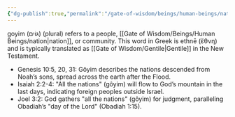 ```yaml
---
{"dg-publish":true,"permalink":"/gate-of-wisdom/beings/human-beings/nation/","tags":["#GateWisdom","#Being","#HumanBeing","#N"]}
---
```


goyim (גּוֹיִם) (plural) refers to a people, [[Gate of Wisdom/Beings/Human Beings/nation\|nation]], or community. 
This word in Greek is ethnē (ἔθνη) and is typically translated as [[Gate of Wisdom/Gentile\|Gentile]] in the New Testament. 

- Genesis 10:5, 20, 31: Gôyim describes the nations descended from Noah’s sons, spread across the earth after the Flood.
- Isaiah 2:2-4: "All the nations" (gôyim) will flow to God’s mountain in the last days, indicating foreign peoples outside Israel.
- Joel 3:2: God gathers "all the nations" (gôyim) for judgment, paralleling Obadiah’s "day of the Lord" (Obadiah 1:15).


